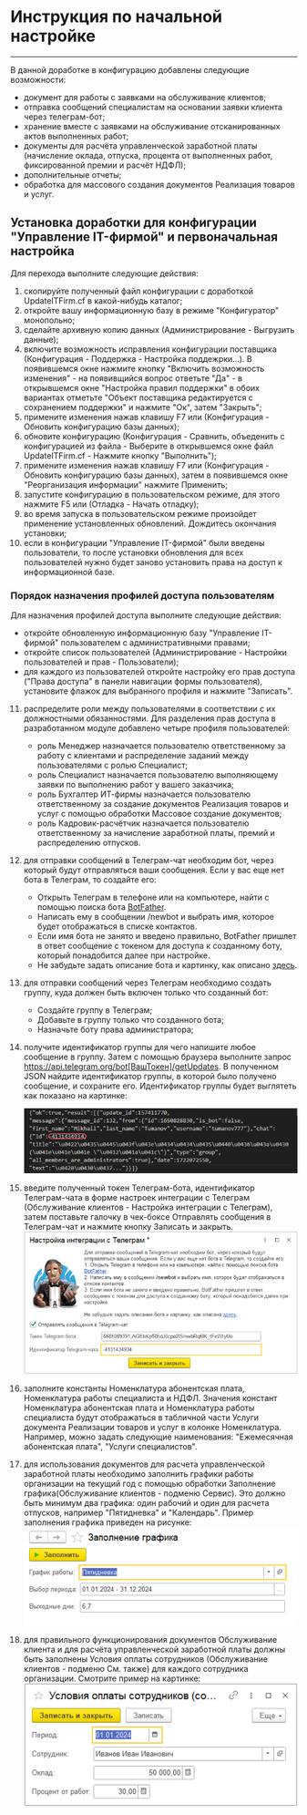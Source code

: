 # Инструкция по начальной настройке
---

В данной доработке в конфигурацию добавлены следующие возможности:
- документ для работы с заявками на обслуживание клиентов;
- отправка сообщений специалистам на основании заявки клиента через телеграм-бот;
- хранение вместе с заявками на обслуживание отсканированных актов выполненных работ;
- документы для расчёта управленческой заработной платы (начисление оклада, отпуска, процента от выполненных работ, фиксированной премии и расчёт НДФЛ);
- дополнительные отчеты;
- обработка для массового создания документов Реализация товаров и услуг.

## Установка доработки для конфигурации "Управление IT-фирмой" и первоначальная настройка

Для перехода выполните следующие действия:
1. скопируйте полученный файл конфигурации с доработкой UpdateITFirm.cf в какой-нибудь каталог;
2. откройте вашу информационную базу в режиме "Конфигуратор" монопольно;
3. сделайте архивную копию данных (Администрирование - Выгрузить данные);
4. включите возможность исправления конфигурации поставщика (Конфигурация - Поддержка - Настройка поддежрки...). В появившемся окне нажмите кнопку "Включить возможность изменения" - на появивщийся вопрос ответьте "Да" - в открывшемся окне "Настройка правил поддержки" в обоих вариантах отметьте "Объект поставщика редактируется с сохранением поддержки" и нажмите "Ок", затем "Закрыть";
5. примените изменения нажав клавишу F7 или (Конфигурация - Обновить конфигурацию базы данных);
6. обновите конфигурацию (Конфигурация - Сравнить, объеденить с конфигурацией из файла - Выберите в открывшемся окне файл UpdateITFirm.cf - Нажмите кнопку "Выполнить");
7. примените изменения нажав клавишу F7 или (Конфигурация - Обновить конфигурацию базы данных), затем в появившемся окне "Реорганизация информации" нажмите Применить;
8. запустите конфигурацию в пользовательском режиме, для этого нажмите F5 или (Отладка - Начать отладку);
9. во время запуска в пользовательском режиме произойдет применение установленных обновлений. Дождитесь окончания установки;
10. если в конфигурации "Управление IT-фирмой" были введены пользователи, то после установки обновления для всех пользователей нужно будет заново установить права на доступ к информационной базе.

### Порядок назначения профилей доступа пользователям

Для назначения профилей доступа выполните следующие действия:
- откройте обновленную информационную базу "Управление IT-фирмой" пользователем с административными правами;
- откройте список пользователей (Администрирование - Настройки пользователей и прав - Пользователи);
- для каждого из пользователей откройте настройку его прав доступа ("Права доступа" в панели навигации формы пользователя), установите флажок для выбранного профиля и нажмите "Записать".

11. распределите роли между пользователями в соответствии с их должностными обязанностями. Для разделения прав доступа в разработанном модуле добавлено четыре профиля пользователей:
    - роль Менеджер назначается пользователю ответственному за работу с клиентами и распределение заданий между пользователями с ролью Специалист;
    - роль Специалист назначается пользователю выполняющему заявки по выполнению работ у вашего заказчика;
    - роль Бухгалтер ИТ-фирмы назначается пользователю ответственному за создание документов Реализация товаров и услуг с помощью обработки Массовое создание документов;
    - роль Кадровик-расчётчик назначается пользователю ответственному за начисление заработной платы, премий и распределению отпусков.
12. для отправки сообщений в Телеграм-чат необходим бот, через который будут отправляться ваши сообщения. Если у вас еще нет бота в Телеграм, то создайте его: 
    - Открыть Телеграм в телефоне или на компьютере, найти с помощью поиска бота [BotFather](https://telegram.me/BotFather).
    - Написать ему в сообщении /newbot и выбрать имя, которое будет отображаться в списке контактов.
    - Если имя бота не занято и введено правильно, BotFather пришлет в ответ сообщение с токеном для доступа к созданному боту, который понадобится далее при настройке.
    - Не забудьте задать описание бота и картинку, как описано [здесь](https://tlgrm.ru/docs/bots#edit-settings).
13. для отправки сообщений через Телеграм необходимо создать группу, куда должен быть включен только что созданный бот:
    - Создайте группу в Телеграм;
    - Добавьте в группу только что созданного бота;
    - Назначьте боту права администратора;
14. получите идентификатор группы для чего напишите любое сообщение в группу. Затем с помощью браузера выполните запрос https://api.telegram.org/bot[ВашТокен]/getUpdates. В полученном JSON найдите идентификатор группы, в которой было получено сообщение, и сохраните его. Идентификатор группы будет выглятеть как показано на картинке:

    ![Идентификатор Группы](tasks/pict/GroupID.png)
15. введите полученный токен Телеграм-бота, идентификатор Телеграм-чата в форме настроек интеграции с Телеграм (Обслуживание клиентов - Настройка интеграции с Телеграм), затем поставьте галочку в чек-боксе Отправлять сообщения в Телеграм-чат и нажмите кнопку Записать и закрыть.
    ![Настройка интеграции с Телеграм](tasks/pict/TelegramIntegration.png)
16. заполните константы Номенклатура абонентская плата, Номенклатура работы специалиста и НДФЛ. Значения констант Номенклатура абонентская плата и Номенклатура работы специалиста будут отображаться в табличной части Услуги документа Реализации товаров и услуг в колонке Номенклатура. Например, можно задать следующие наименования: "Ежемесячная абонентская плата", "Услуги специалистов".
17. для использования документов для расчета управленческой заработной платы необходимо заполнить графики работы организации на текущий год с помощью обработки Заполнение графика(Обслуживание клиентов - подменю Сервис). Это должно быть минимум два графика: один рабочий и один для расчета отпусков, например "Пятидневка" и "Календарь". Пример заполнения графика приведен на рисунке:
    ![Заполнение графика](tasks/pict/FillTheGraph.png)
18. для правильного функционирования документов Обслуживание клиента и для расчёта управленческой заработной платы должны быть заполнены Условия оплаты сотрудников (Обслуживание клиентов - подменю См. также) для каждого сотрудника организации. Смотрите пример на картинке:
    ![](tasks/pict/PaymentTerms.png)
